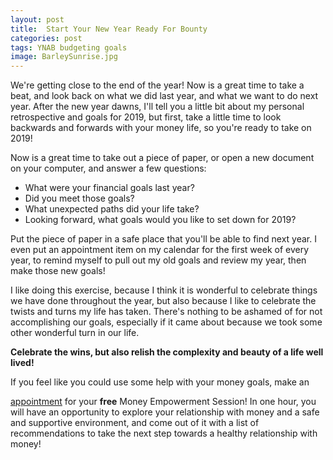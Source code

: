 ```yaml
---
layout: post
title:  Start Your New Year Ready For Bounty
categories: post
tags: YNAB budgeting goals 
image: BarleySunrise.jpg
---
```


We're getting close to the end of the year! Now is a great time to take a beat, and look back on what we did last year, and what we want to do next year. After the new year dawns, I'll tell you a little bit about my personal retrospective and goals for 2019, but first, take a little time to look backwards and forwards with your money life, so you're ready to take on 2019!

<!--more-->

Now is a great time to take out a piece of paper, or open a new document on your computer, and answer a few questions:  
* What were your financial goals last year?
* Did you meet those goals?
* What unexpected paths did your life take?
* Looking forward, what goals would you like to set down for 2019?

Put the piece of paper in a safe place that you'll be able to find next year. I even put an appointment item on my calendar for the first week of every year, to remind myself to pull out my old goals and review my year, then make those new goals!

I like doing this exercise, because I think it is wonderful to celebrate things we have done throughout the year, but also because I like to celebrate the twists and turns my life has taken. There's nothing to be ashamed of for not accomplishing our goals, especially if it came about because we took some other wonderful turn in our life. 

**Celebrate the wins, but also relish the complexity and beauty of a life well lived!**

If you feel like you could use some help with your money goals, make an <link href="https://assets.calendly.com/assets/external/widget.css" rel="stylesheet">
<script src="https://assets.calendly.com/assets/external/widget.js" type="text/javascript"></script>
<a href="" onclick="Calendly.showPopupWidget('https://calendly.com/ceciliacase/initialconsult');return false;">appointment</a> for your **free** Money Empowerment Session! In one hour, you will have an opportunity to explore your relationship with money and a safe and supportive environment, and come out of it with a list of recommendations to take the next step towards a healthy relationship with money!